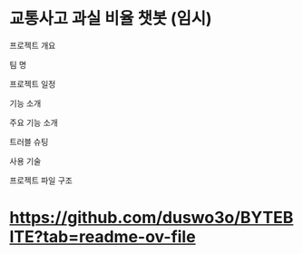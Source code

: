 # 교통사고 과실 비율 챗봇 (임시)


프로젝트 개요

팀 명

프로젝트 일정

기능 소개

주요 기능 소개

트러블 슈팅

사용 기술

프로젝트 파일 구조

# https://github.com/duswo3o/BYTEBITE?tab=readme-ov-file
